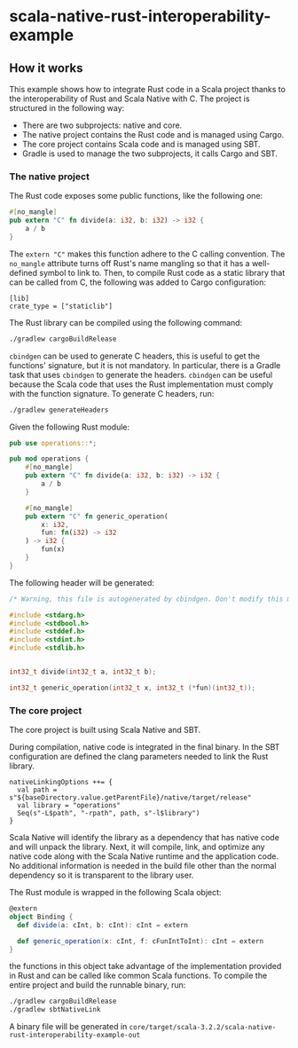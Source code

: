 # scala-native-rust-interoperability-example

## How it works

This example shows how to integrate Rust code in a Scala project thanks to the interoperability of Rust and Scala Native with C.
The project is structured in the following way:

- There are two subprojects: native and core.
- The native project contains the Rust code and is managed using Cargo.
- The core project contains Scala code and is managed using SBT.
- Gradle is used to manage the two subprojects, it calls Cargo and SBT.

### The native project

The Rust code exposes some public functions, like the following one:

```rust
#[no_mangle]
pub extern "C" fn divide(a: i32, b: i32) -> i32 {
    a / b
}

```
The `extern "C"` makes this function adhere to the C calling convention. The `no_mangle` attribute turns off Rust's name mangling so that it has a well-defined symbol to link to. Then, to compile Rust code as a static library that can be called from C, the following was added to Cargo configuration:

```
[lib]
crate_type = ["staticlib"]
```

The Rust library can be compiled using the following command:

```bash
./gradlew cargoBuildRelease
```

`cbindgen` can be used to generate C headers, this is useful to get the functions' signature, but it is not mandatory. In particular, there is a Gradle task that uses `cbindgen` to generate the headers.
`cbindgen` can be useful because the Scala code that uses the Rust implementation must comply with the function signature.
To generate C headers, run:

```bash
./gradlew generateHeaders
```

Given the following Rust module:

```rust
pub use operations::*;

pub mod operations {
    #[no_mangle]
    pub extern "C" fn divide(a: i32, b: i32) -> i32 {
        a / b
    }

    #[no_mangle]
    pub extern "C" fn generic_operation(
        x: i32,
        fun: fn(i32) -> i32
    ) -> i32 {
        fun(x)
    }
}
```

The following header will be generated:

```c
/* Warning, this file is autogenerated by cbindgen. Don't modify this manually. */

#include <stdarg.h>
#include <stdbool.h>
#include <stddef.h>
#include <stdint.h>
#include <stdlib.h>


int32_t divide(int32_t a, int32_t b);

int32_t generic_operation(int32_t x, int32_t (*fun)(int32_t));

```

### The core project

The core project is built using Scala Native and SBT.

During compilation, native code is integrated in the final binary. 
In the SBT configuration are defined the clang parameters needed to link the Rust library.

```
nativeLinkingOptions ++= {
  val path = s"${baseDirectory.value.getParentFile}/native/target/release"
  val library = "operations"
  Seq(s"-L$path", "-rpath", path, s"-l$library")
}
```

Scala Native will identify the library as a dependency that has native code and will unpack the library. Next, it will compile, link, and optimize any native code along with the Scala Native runtime and the application code. No additional information is needed in the build file other than the normal dependency so it is transparent to the library user.

The Rust module is wrapped in the following Scala object:

```scala
@extern
object Binding {
  def divide(a: cInt, b: cInt): cInt = extern

  def generic_operation(x: cInt, f: cFunIntToInt): cInt = extern
}
```

the functions in this object take advantage of the implementation provided in Rust and can be called like common Scala functions.
To compile the entire project and build the runnable binary, run:

```bash
./gradlew cargoBuildRelease
./gradlew sbtNativeLink
```
A binary file will be generated in `core/target/scala-3.2.2/scala-native-rust-interoperability-example-out`